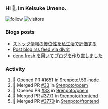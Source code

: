 ### Hi 👋, Im Keisuke Umeno.

<!--
**9renpoto/9renpoto** is a ✨ _special_ ✨ repository because its `README.md` (this file) appears on your GitHub profile.

Here are some ideas to get you started:

- 🔭 I’m currently working on ...
- 🌱 I’m currently learning ...
- 👯 I’m looking to collaborate on ...
- 🤔 I’m looking for help with ...
- 💬 Ask me about ...
- 📫 How to reach me: ...
- 😄 Pronouns: ...
- ⚡ Fun fact: ...
-->

![follow](https://img.shields.io/github/followers/9renpoto?label=Follow&style=social)
![visitors](https://komarev.com/ghpvc/?username=9renpoto&label=Profile%20views&color=0e75b6&style=flat)

### Blogs posts

<!-- BLOG-POST-LIST:START -->
- [ストック情報の優位性を私生活で評価する](https://9renpoto.dev/entry/2023/05/28/stock)
- [Post blog rss feed via dlvrit](https://9renpoto.dev/entry/2023/05/21/twitter-post)
- [deno fresh を用いてブログを作り直しました](https://9renpoto.dev/entry/2023/05/18/recreate_blog)
<!-- BLOG-POST-LIST:END -->

### Activity

<!--START_SECTION:activity-->
1. 💪 Opened PR [#1651](https://github.com/9renpoto/.59-node/pull/1651) in [9renpoto/.59-node](https://github.com/9renpoto/.59-node)
2. 🎉 Merged PR [#33](https://github.com/9renpoto/poem/pull/33) in [9renpoto/poem](https://github.com/9renpoto/poem)
3. 💪 Opened PR [#33](https://github.com/9renpoto/poem/pull/33) in [9renpoto/poem](https://github.com/9renpoto/poem)
4. 🎉 Merged PR [#3771](https://github.com/9renpoto/frontend/pull/3771) in [9renpoto/frontend](https://github.com/9renpoto/frontend)
5. 🎉 Merged PR [#3770](https://github.com/9renpoto/frontend/pull/3770) in [9renpoto/frontend](https://github.com/9renpoto/frontend)
<!--END_SECTION:activity-->

<!--START_SECTION:waka-->
<!--END_SECTION:waka-->
